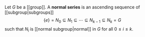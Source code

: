 Let $G$ be a [[group]]. A **normal series** is an ascending sequence of [[subgroup|subgroups]] $$\{e\} = N_0\subseteq N_1\subseteq \cdots\subseteq N_{k-1} \subseteq N_k = G$$ such that $N_i$ is [[normal subgroup|normal]] in $G$ for all $0\leq i\leq k$.

